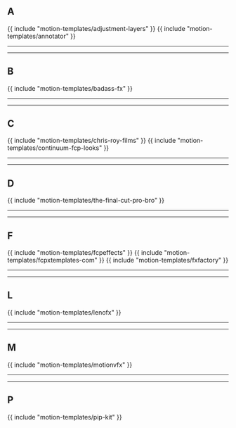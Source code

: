 ## A

{{ include "motion-templates/adjustment-layers" }}
{{ include "motion-templates/annotator" }}

---


---

## B

{{ include "motion-templates/badass-fx" }}

---


---

## C

{{ include "motion-templates/chris-roy-films" }}
{{ include "motion-templates/continuum-fcp-looks" }}

---


---

## D

{{ include "motion-templates/the-final-cut-pro-bro" }}

---


---

## F

{{ include "motion-templates/fcpeffects" }}
{{ include "motion-templates/fcpxtemplates-com" }}
{{ include "motion-templates/fxfactory" }}

---


---

## L

{{ include "motion-templates/lenofx" }}

---


---

## M

{{ include "motion-templates/motionvfx" }}

---


---

## P

{{ include "motion-templates/pip-kit" }}